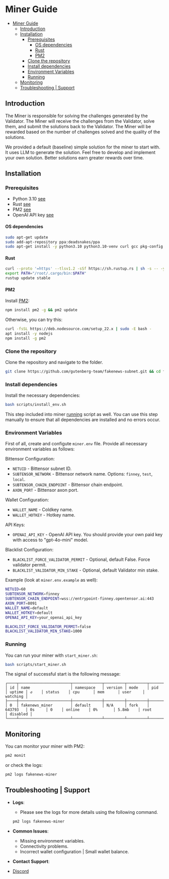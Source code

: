 # Miner Guide

- [Miner Guide](#miner-guide)
  - [Introduction](#introduction)
  - [Installation](#installation)
    - [Prerequisites](#prerequisites)
      - [OS dependencies](#os-dependencies)
      - [Rust](#rust)
      - [PM2](#pm2)
    - [Clone the repository](#clone-the-repository)
    - [Install dependencies](#install-dependencies)
    - [Environment Variables](#environment-variables)
    - [Running](#running)
  - [Monitoring](#monitoring)
  - [Troubleshooting | Support](#troubleshooting--support)


## Introduction
The Miner is responsible for solving the challenges generated by the Validator. The Miner will receive the challenges from the Validator, solve them, and submit the solutions back to the Validator. The Miner will be rewarded based on the number of challenges solved and the quality of the solutions.

We provided a default (baseline) simple solution for the miner to start with. It uses LLM to generate the solution.
Feel free to develop and implement your own solution. Better solutions earn greater rewards over time.

## Installation

### Prerequisites

* Python 3.10 [see](#os-dependencies)
* Rust [see](#rust)
* PM2 [see](#pm2)
* OpenAI API key [see](#environment-variables)

#### OS dependencies
```bash
sudo apt-get update
sudo add-apt-repository ppa:deadsnakes/ppa
sudo apt-get install -y python3.10 python3.10-venv curl gcc pkg-config make git npm
```

#### Rust
```bash
curl --proto '=https' --tlsv1.2 -sSf https://sh.rustup.rs | sh -s -- -y
export PATH="/root/.cargo/bin:$PATH"
rustup update stable
```

#### PM2
Install [PM2](https://pm2.io/docs/runtime/guide/installation/):

```bash
npm install pm2 -g && pm2 update
```

Otherwise, you can try this:

```bash
curl -fsSL https://deb.nodesource.com/setup_22.x | sudo -E bash -
apt install -y nodejs
npm install -g pm2
```

### Clone the repository
Clone the repository and navigate to the folder.
 
```bash
git clone https://github.com/gutenberg-team/fakenews-subnet.git && cd fakenews-subnet
```

### Install dependencies
Install the necessary dependencies:

```bash 
bash scripts/install_env.sh
```
This step included into miner [running](#running) script as well. You can use this step manually to ensure that all dependencies are installed and no errors occur.

### Environment Variables

First of all, create and configute `miner.env` file.
Provide all necessary environment variables as follows:

Bittensor Configuration:
* `NETUID` - Bittensor subnet ID.
* `SUBTENSOR_NETWORK` - Bittensor network name. Options: `finney`, `test`, `local`.
* `SUBTENSOR_CHAIN_ENDPOINT` - Bittensor chain endpoint.
* `AXON_PORT` - Bittensor axon port.

Wallet Configuration:
* `WALLET_NAME` - Coldkey name.
* `WALLET_HOTKEY` - Hotkey name.

API Keys:
* `OPENAI_API_KEY` - OpenAI API key. You should provide your own paid key with access to "gpt-4o-mini" model.

Blacklist Configuration:
* `BLACKLIST_FORCE_VALIDATOR_PERMIT` - Optional, default False. Force validator permit.
* `BLACKLIST_VALIDATOR_MIN_STAKE` - Optional, default Validator min stake.

Example (look at `miner.env.example` as well):
```bash
NETUID=60
SUBTENSOR_NETWORK=finney
SUBTENSOR_CHAIN_ENDPOINT=wss://entrypoint-finney.opentensor.ai:443
AXON_PORT=8091
WALLET_NAME=default
WALLET_HOTKEY=default
OPENAI_API_KEY=your_openai_api_key

BLACKLIST_FORCE_VALIDATOR_PERMIT=false
BLACKLIST_VALIDATOR_MIN_STAKE=1000
```

### Running

You can run your miner with `start_miner.sh`:

```bash
bash scripts/start_miner.sh 
```
The signal of successful start is the following message:
```
┌────┬───────────────────────┬─────────────┬─────────┬─────────┬──────────┬────────┬──────┬───────────┬──────────┬──────────┬──────────┬──────────┐
│ id │ name                  │ namespace   │ version │ mode    │ pid      │ uptime │ ↺    │ status    │ cpu      │ mem      │ user     │ watching │
├────┼───────────────────────┼─────────────┼─────────┼─────────┼──────────┼────────┼──────┼───────────┼──────────┼──────────┼──────────┼──────────┤
│ 0  │ fakenews_miner        │ default     │ N/A     │ fork    │ 643793   │ 0s     │ 0    │ online    │ 0%       │ 5.8mb    │ root     │ disabled │
└────┴───────────────────────┴─────────────┴─────────┴─────────┴──────────┴────────┴──────┴───────────┴──────────┴──────────┴──────────┴──────────┘
```

## Monitoring

You can monitor your miner with PM2:

```bash
pm2 monit
```

or check the logs:

```bash
pm2 logs fakenews-miner
```

## Troubleshooting | Support

- **Logs**:
  - Please see the logs for more details using the following command.
  ```bash
  pm2 logs fakenews-miner
  ```
- **Common Issues**:
  - Missing environment variables.
  - Connectivity problems.
  - Incorrect wallet configuration | Small wallet balance.

- **Contact Support**:
- [Discord](https://discord.gg/MA5hwj2Q)
